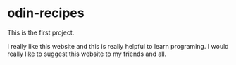 # odin-recipes

This is the first project.

I really like this website and this is really helpful to learn programing. I would really like to suggest this website to my friends and all.

